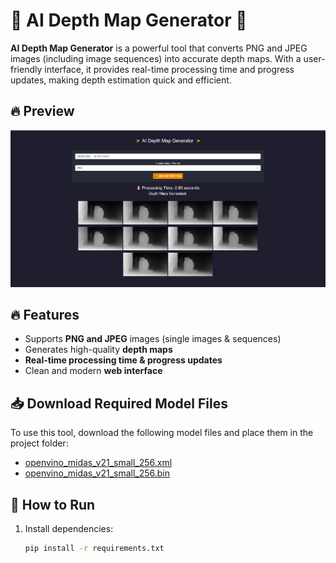 # 🌟 AI Depth Map Generator 🌟  

**AI Depth Map Generator** is a powerful tool that converts PNG and JPEG images (including image sequences) into accurate depth maps. With a user-friendly interface, it provides real-time processing time and progress updates, making depth estimation quick and efficient.  

## 🔥 Preview  
![Preview](./Preview.PNG)  

## 🔥 Features  
- Supports **PNG and JPEG** images (single images & sequences)  
- Generates high-quality **depth maps**  
- **Real-time processing time & progress updates**  
- Clean and modern **web interface**  

## 📥 Download Required Model Files  
To use this tool, download the following model files and place them in the project folder:  
- [openvino_midas_v21_small_256.xml](https://github.com/isl-org/MiDaS/releases/download/v3_1/openvino_midas_v21_small_256.xml)  
- [openvino_midas_v21_small_256.bin](https://github.com/isl-org/MiDaS/releases/download/v3_1/openvino_midas_v21_small_256.bin)  

## 🚀 How to Run  
1. Install dependencies:  
   ```bash
   pip install -r requirements.txt
